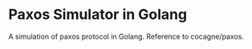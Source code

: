 Paxos Simulator in Golang
=====
A simulation of paxos protocol in Golang.
Reference to cocagne/paxos.
